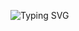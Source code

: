 ![Typing SVG](https://readme-typing-svg.herokuapp.com/?color=FFFFFF&size=35&center=true&vCenter=true&width=1000&lines=Bienbenido!;Welcome!)
